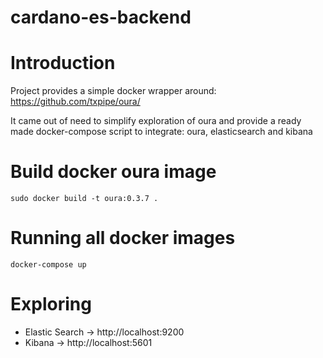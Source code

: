 # cardano-es-backend


# Introduction
Project provides a simple docker wrapper around: https://github.com/txpipe/oura/

It came out of need to simplify exploration of oura and provide a ready made docker-compose script to integrate: oura, elasticsearch and kibana

# Build docker oura image
```
sudo docker build -t oura:0.3.7 .
```

# Running all docker images
```
docker-compose up
```

# Exploring
- Elastic Search -> http://localhost:9200
- Kibana -> http://localhost:5601
